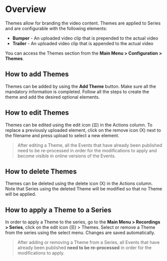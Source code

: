 # Overview

Themes allow for branding the video content.  Themes are applied to Series and are configurable with the following elements:

* **Bumper** - An uploaded video clip that is prepended to the actual video
* **Trailer** - An uploaded video clip that is appended to the actual video


You can access the Themes section from the **Main Menu > Configuration > Themes**.


## How to add Themes
Themes can be added by using the **Add Theme** button. Make sure all the mandatory information is completed. Follow all the steps to create the theme and add the desired optional elements.


## How to edit Themes
Themes can be edited using the edit icon (☰) in the Actions column.
To replace a previously uploaded element, click on the remove icon (X) next to the filename and press upload to select a new element.

>After editing a Theme, all the Events that have already been published need to be re-processed in order for the modifications to apply and become visible in online versions of the Events.


## How to delete Themes
Themes can be deleted using the delete icon (X) in the Actions column.
Note that Series using the deleted Theme will be modified so that no Theme will be applied.

## How to apply a Theme to a Series
In order to apply a Theme to the series, go to the **Main Menu > Recordings > Series**, click on the edit icon (☰) > Themes. Select or remove a Theme from the series using the select menu. Changes are saved automatically.

>After adding or removing a Theme from a Series, all Events that have already been published **need to be re-processed** in order for the modifications to apply.
